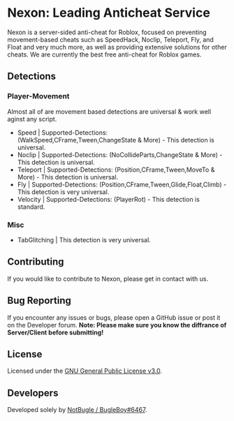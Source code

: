 # Nexon: Leading Anticheat Service

Nexon is a server-sided anti-cheat for Roblox, focused on preventing movement-based cheats such as SpeedHack, Noclip, Teleport, Fly, and Float and very much more, as well as providing extensive solutions for other cheats. We are currently the best free anti-cheat for Roblox games.

## Detections
### Player-Movement
Almost all of are movement based detections are universal & work well aginst any script.
- Speed | Supported-Detections: (WalkSpeed,CFrame,Tween,ChangeState & More) - This detection is universal.
- Noclip | Supported-Detections: (NoCollideParts,ChangeState & More) - This detection is universal.
- Teleport | Supported-Detections: (Position,CFrame,Tween,MoveTo & More) - This detection is universal.
- Fly | Supported-Detections: (Position,CFrame,Tween,Glide,Float,Climb) - This detection is very universal.
- Velocity | Supported-Detections: (PlayerRot) - This detection is standard.

### Misc
- TabGlitching | This detection is very universal.

## Contributing

If you would like to contribute to Nexon, please get in contact with us.

## Bug Reporting

If you encounter any issues or bugs, please open a GitHub issue or post it on the Developer forum.
**Note: Please make sure you know the diffrance of Server/Client before submitting!**

## License

Licensed under the [GNU General Public License v3.0](https://github.com/ImInTheICU/Nexon/blob/main/LICENSE).

## Developers

Developed solely by [NotBugle / BugleBoy#6467](https://github.com/ImInTheICU).
